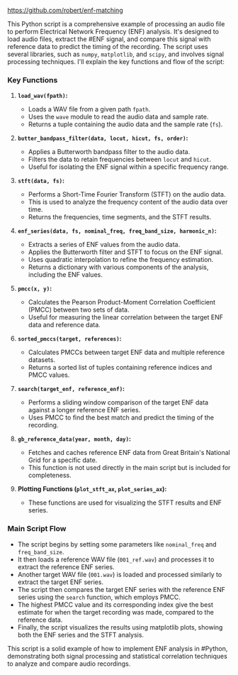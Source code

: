https://github.com/robert/enf-matching

This Python script is a comprehensive example of processing an audio file to perform Electrical Network Frequency (ENF) analysis. It's designed to load audio files, extract the #ENF signal, and compare this signal with reference data to predict the timing of the recording. The script uses several libraries, such as `numpy`, `matplotlib`, and `scipy`, and involves signal processing techniques. I'll explain the key functions and flow of the script:

### Key Functions

1. **`load_wav(fpath)`:** 
   - Loads a WAV file from a given path `fpath`.
   - Uses the `wave` module to read the audio data and sample rate.
   - Returns a tuple containing the audio data and the sample rate (`fs`).

2. **`butter_bandpass_filter(data, locut, hicut, fs, order)`:**
   - Applies a Butterworth bandpass filter to the audio data.
   - Filters the data to retain frequencies between `locut` and `hicut`.
   - Useful for isolating the ENF signal within a specific frequency range.

3. **`stft(data, fs)`:**
   - Performs a Short-Time Fourier Transform (STFT) on the audio data.
   - This is used to analyze the frequency content of the audio data over time.
   - Returns the frequencies, time segments, and the STFT results.

4. **`enf_series(data, fs, nominal_freq, freq_band_size, harmonic_n)`:**
   - Extracts a series of ENF values from the audio data.
   - Applies the Butterworth filter and STFT to focus on the ENF signal.
   - Uses quadratic interpolation to refine the frequency estimation.
   - Returns a dictionary with various components of the analysis, including the ENF values.

5. **`pmcc(x, y)`:**
   - Calculates the Pearson Product-Moment Correlation Coefficient (PMCC) between two sets of data.
   - Useful for measuring the linear correlation between the target ENF data and reference data.

6. **`sorted_pmccs(target, references)`:**
   - Calculates PMCCs between target ENF data and multiple reference datasets.
   - Returns a sorted list of tuples containing reference indices and PMCC values.

7. **`search(target_enf, reference_enf)`:**
   - Performs a sliding window comparison of the target ENF data against a longer reference ENF series.
   - Uses PMCC to find the best match and predict the timing of the recording.

8. **`gb_reference_data(year, month, day)`:**
   - Fetches and caches reference ENF data from Great Britain's National Grid for a specific date.
   - This function is not used directly in the main script but is included for completeness.

9. **Plotting Functions (`plot_stft_ax`, `plot_series_ax`):**
   - These functions are used for visualizing the STFT results and ENF series.

### Main Script Flow

- The script begins by setting some parameters like `nominal_freq` and `freq_band_size`.
- It then loads a reference WAV file (`001_ref.wav`) and processes it to extract the reference ENF series.
- Another target WAV file (`001.wav`) is loaded and processed similarly to extract the target ENF series.
- The script then compares the target ENF series with the reference ENF series using the `search` function, which employs PMCC.
- The highest PMCC value and its corresponding index give the best estimate for when the target recording was made, compared to the reference data.
- Finally, the script visualizes the results using matplotlib plots, showing both the ENF series and the STFT analysis.

This script is a solid example of how to implement ENF analysis in #Python, demonstrating both signal processing and statistical correlation techniques to analyze and compare audio recordings.